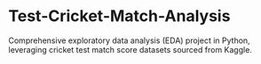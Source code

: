 # Test-Cricket-Match-Analysis
 Comprehensive exploratory data analysis (EDA) project in Python, leveraging cricket test match score datasets sourced from Kaggle. 
